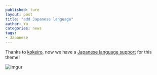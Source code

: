 ```yaml
---
published: ture
layout: post
title: "add Japanese language"
author: Yu
categories: news
tags:
- Japanese
---
```


Thanks to [kokeiro](http://kokeiro001.github.io/), now we have a [Japanese language support](https://github.com/yulijia/freshman21/pull/16 "Pull requests") for this theme!

![Imgur](http://i.imgur.com/yRaeWVH.png)
